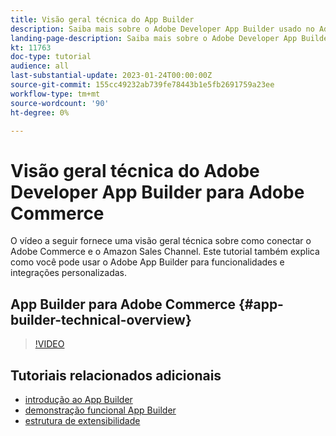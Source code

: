 ```yaml
---
title: Visão geral técnica do App Builder
description: Saiba mais sobre o Adobe Developer App Builder usado no Adobe Commerce com uma visão geral técnica
landing-page-description: Saiba mais sobre o Adobe Developer App Builder usado no Adobe Commerce com uma visão geral técnica
kt: 11763
doc-type: tutorial
audience: all
last-substantial-update: 2023-01-24T00:00:00Z
source-git-commit: 155cc49232ab739fe78443b1e5fb2691759a23ee
workflow-type: tm+mt
source-wordcount: '90'
ht-degree: 0%

---
```



# Visão geral técnica do Adobe Developer App Builder para Adobe Commerce

O vídeo a seguir fornece uma visão geral técnica sobre como conectar o Adobe Commerce e o Amazon Sales Channel. Este tutorial também explica como você pode usar o Adobe App Builder para funcionalidades e integrações personalizadas.


## App Builder para Adobe Commerce {#app-builder-technical-overview}

>[!VIDEO](https://video.tv.adobe.com/v/3413512)


## Tutoriais relacionados adicionais

- [introdução ao App Builder](../app-builder/introduction-to-app-builder.md)
- [demonstração funcional App Builder](../app-builder/app-builder-functional-demonstration.md)
- [estrutura de extensibilidade](../app-builder/extensibility-framework-commerce-eventing.md)
